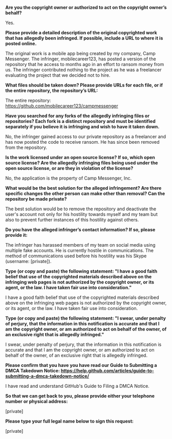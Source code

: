 **Are you the copyright owner or authorized to act on the copyright owner’s behalf?**

Yes.

**Please provide a detailed description of the original copyrighted work that has allegedly been infringed. If possible, include a URL to where it is posted online.**

The original work is a mobile app being created by my company, Camp Messenger. The infringer, mobilecareer123, has posted a version of the repository that he access to months ago in an effort to ransom money from us. The infringer contributed nothing to the project as he was a freelancer evaluating the project that we decided not to hire.

**What files should be taken down? Please provide URLs for each file, or if the entire repository, the repository’s URL:**

The entire repository:   
https://github.com/mobilecareer123/campmessenger

**Have you searched for any forks of the allegedly infringing files or repositories? Each fork is a distinct repository and must be identified separately if you believe it is infringing and wish to have it taken down.**

No, the infringer gained access to our private repository as a freelancer and has now posted the code to receive ransom. He has since been removed from the repository.

**Is the work licensed under an open source license? If so, which open source license? Are the allegedly infringing files being used under the open source license, or are they in violation of the license?**

No, the application is the property of Camp Messenger, Inc.

**What would be the best solution for the alleged infringement? Are there specific changes the other person can make other than removal? Can the repository be made private?**

The best solution would be to remove the repository and deactivate the user's account not only for his hostility towards myself and my team but also to prevent further instances of this hostility against others.

**Do you have the alleged infringer’s contact information? If so, please provide it:**

The infringer has harassed members of my team on social media using multiple fake accounts. He is currently hostile in communications. The method of communications used before his hostility was his Skype (username: [private]).

**Type (or copy and paste) the following statement: "I have a good faith belief that use of the copyrighted materials described above on the infringing web pages is not authorized by the copyright owner, or its agent, or the law. I have taken fair use into consideration."**

I have a good faith belief that use of the copyrighted materials described above on the infringing web pages is not authorized by the copyright owner, or its agent, or the law. I have taken fair use into consideration.

**Type (or copy and paste) the following statement: "I swear, under penalty of perjury, that the information in this notification is accurate and that I am the copyright owner, or am authorized to act on behalf of the owner, of an exclusive right that is allegedly infringed."**

I swear, under penalty of perjury, that the information in this notification is accurate and that I am the copyright owner, or am authorized to act on behalf of the owner, of an exclusive right that is allegedly infringed.

**Please confirm that you have you have read our Guide to Submitting a DMCA Takedown Notice: https://help.github.com/articles/guide-to-submitting-a-dmca-takedown-notice/**

I have read and understand GitHub's Guide to Filing a DMCA Notice.

**So that we can get back to you, please provide either your telephone number or physical address:**

[private]

**Please type your full legal name below to sign this request:**

[private]
